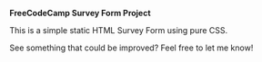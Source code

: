 **FreeCodeCamp Survey Form Project** <br>

This is a simple static HTML Survey Form using pure CSS.

See something that could be improved? Feel free to let me know! 

